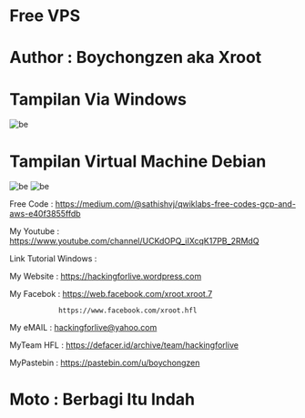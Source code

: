 # Free VPS

# Author : Boychongzen aka Xroot

# Tampilan Via Windows
![be](https://raw.githubusercontent.com/boychongzen18/Free_VPS/master/vps.jpg)
# Tampilan Virtual Machine Debian
![be](https://raw.githubusercontent.com/boychongzen18/Free_VPS/master/root.jpg)
![be](https://raw.githubusercontent.com/boychongzen18/Free_VPS/master/install.jpg)

Free Code : https://medium.com/@sathishvj/qwiklabs-free-codes-gcp-and-aws-e40f3855ffdb


My Youtube    : https://www.youtube.com/channel/UCKdOPQ_iIXcqK17PB_2RMdQ

Link Tutorial Windows : 

My Website    : https://hackingforlive.wordpress.com

My Facebok    : https://web.facebook.com/xroot.xroot.7

                https://www.facebook.com/xroot.hfl

My eMAIL      : hackingforlive@yahoo.com

MyTeam HFL    : https://defacer.id/archive/team/hackingforlive

MyPastebin     : https://pastebin.com/u/boychongzen

# Moto : Berbagi Itu Indah

